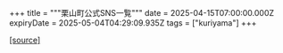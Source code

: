 +++
title = """栗山町公式SNS一覧"""
date = 2025-04-15T07:00:00.000Z
expiryDate = 2025-05-04T04:29:09.935Z
tags = ["kuriyama"]
+++


[[source]](https://www.town.kuriyama.hokkaido.jp/soshiki/28/8954.html)
